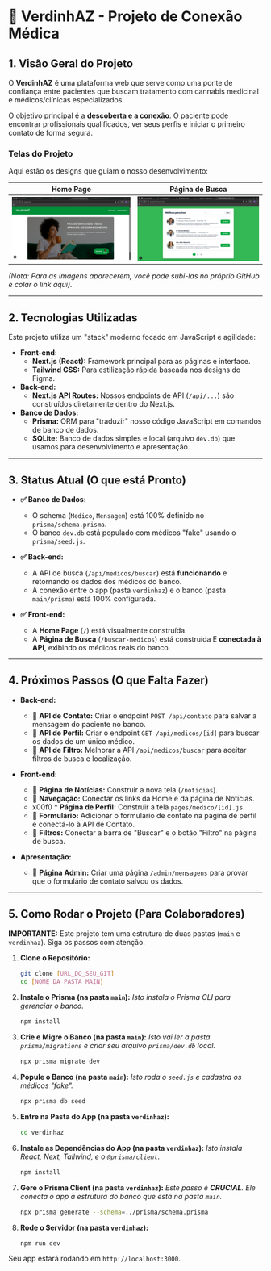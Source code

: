 # 🌿 VerdinhAZ - Projeto de Conexão Médica

## 1. Visão Geral do Projeto

O **VerdinhAZ** é uma plataforma web que serve como uma ponte de confiança entre pacientes que buscam tratamento com cannabis medicinal e médicos/clínicas especializados.

O objetivo principal é a **descoberta e a conexão**. O paciente pode encontrar profissionais qualificados, ver seus perfis e iniciar o primeiro contato de forma segura.

### Telas do Projeto

Aqui estão os designs que guiam o nosso desenvolvimento:

| Home Page | Página de Busca |
| :---: | :---: |
| ![Home Page](./assets/home%20page.png) | ![Página de Busca](./assets/buscar%20medico.png) |

*(Nota: Para as imagens aparecerem, você pode subi-las no próprio GitHub e colar o link aqui).*

---

## 2. Tecnologias Utilizadas

Este projeto utiliza um "stack" moderno focado em JavaScript e agilidade:

* **Front-end:**
    * **Next.js (React):** Framework principal para as páginas e interface.
    * **Tailwind CSS:** Para estilização rápida baseada nos designs do Figma.
* **Back-end:**
    * **Next.js API Routes:** Nossos endpoints de API (`/api/...`) são construídos diretamente dentro do Next.js.
* **Banco de Dados:**
    * **Prisma:** ORM para "traduzir" nosso código JavaScript em comandos de banco de dados.
    * **SQLite:** Banco de dados simples e local (arquivo `dev.db`) que usamos para desenvolvimento e apresentação.

---

## 3. Status Atual (O que está Pronto)

* **✅ Banco de Dados:**
    * O schema (`Medico`, `Mensagem`) está 100% definido no `prisma/schema.prisma`.
    * O banco `dev.db` está populado com médicos "fake" usando o `prisma/seed.js`.

* **✅ Back-end:**
    * A API de busca (`/api/medicos/buscar`) está **funcionando** e retornando os dados dos médicos do banco.
    * A conexão entre o app (pasta `verdinhaz`) e o banco (pasta `main/prisma`) está 100% configurada.

* **✅ Front-end:**
    * A **Home Page** (`/`) está visualmente construída.
    * A **Página de Busca** (`/buscar-medicos`) está construída E **conectada à API**, exibindo os médicos reais do banco.

---

## 4. Próximos Passos (O que Falta Fazer)

* **Back-end:**
    * 🔲 **API de Contato:** Criar o endpoint `POST /api/contato` para salvar a mensagem do paciente no banco.
    * 🔲 **API de Perfil:** Criar o endpoint `GET /api/medicos/[id]` para buscar os dados de um único médico.
    * 🔲 **API de Filtro:** Melhorar a API `/api/medicos/buscar` para aceitar filtros de busca e localização.

* **Front-end:**
    * 🔲 **Página de Notícias:** Construir a nova tela (`/noticias`).
    * 🔲 **Navegação:** Conectar os links da Home e da página de Notícias.
    * x00f0 * **Página de Perfil:** Construir a tela `pages/medico/[id].js`.
    * 🔲 **Formulário:** Adicionar o formulário de contato na página de perfil e conectá-lo à API de Contato.
    * 🔲 **Filtros:** Conectar a barra de "Buscar" e o botão "Filtro" na página de busca.

* **Apresentação:**
    * 🔲 **Página Admin:** Criar uma página `/admin/mensagens` para provar que o formulário de contato salvou os dados.

---

## 5. Como Rodar o Projeto (Para Colaboradores)

**IMPORTANTE:** Este projeto tem uma estrutura de duas pastas (`main` e `verdinhaz`). Siga os passos com atenção.

1.  **Clone o Repositório:**
    ```bash
    git clone [URL_DO_SEU_GIT]
    cd [NOME_DA_PASTA_MAIN]
    ```

2.  **Instale o Prisma (na pasta `main`):**
    *Isto instala o Prisma CLI para gerenciar o banco.*
    ```bash
    npm install
    ```

3.  **Crie e Migre o Banco (na pasta `main`):**
    *Isto vai ler a pasta `prisma/migrations` e criar seu arquivo `prisma/dev.db` local.*
    ```bash
    npx prisma migrate dev
    ```

4.  **Popule o Banco (na pasta `main`):**
    *Isto roda o `seed.js` e cadastra os médicos "fake".*
    ```bash
    npx prisma db seed
    ```

5.  **Entre na Pasta do App (na pasta `verdinhaz`):**
    ```bash
    cd verdinhaz
    ```

6.  **Instale as Dependências do App (na pasta `verdinhaz`):**
    *Isto instala React, Next, Tailwind, e o `@prisma/client`.*
    ```bash
    npm install
    ```

7.  **Gere o Prisma Client (na pasta `verdinhaz`):**
    *Este passo é **CRUCIAL**. Ele conecta o app à estrutura do banco que está na pasta `main`.*
    ```bash
    npx prisma generate --schema=../prisma/schema.prisma
    ```

8.  **Rode o Servidor (na pasta `verdinhaz`):**
    ```bash
    npm run dev
    ```

Seu app estará rodando em `http://localhost:3000`.